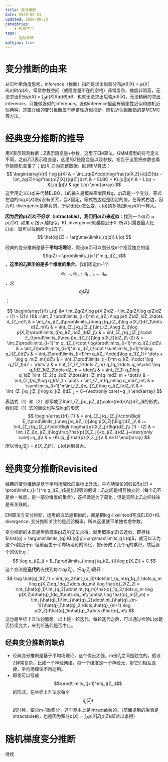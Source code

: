 ```yaml
---
title: 变分推断
date: 2020-08-23
updated: 2020-08-23
categories:
    - 机器学习
tags:
    - 近似推断
mathjax: true
---
```


# 变分推断的由来

从贝叶斯角度思考，inference（推断）指的是求出后验分布$p(\theta|X) = p(X|\theta)p(\theta)/p(X)$，常常参数空间（或隐变量所在的空格）非常复杂、维度非常高，无法求出积分$p(X) = \int_{\theta}p(X|\theta)p(\theta)d\theta$，也就无法求出后验$p(\theta|X)$，无法精确的求出inference，只能做近似的inference。近似inference里面有确定性近似和随机近似两种，这篇介绍的变分推断属于确定性近似推断，随机近似推断指的是MCMC等方法。

# 经典变分推断的推导

用$X$表示观测数据；$Z$表示隐变量+参数，这里于EM算法、GMM模型的符号定义不同，之前$Z$只表示隐变量，这里的$Z$是隐变量以及参数，相当于这里把参数也看作是随机变量了；记$(X, Z)$为完整数据。回顾EM算法：
$$
\begin{array}{rl}
\log p(X) & = \int_zq(Z)\cdot\log\frac{p(X,Z)}{q(Z)}dz - \int_zq(Z)\log\frac{p(Z|X)}{q(Z)}dz\\
& = ELBO + KL(q||p)\\
& = L(q) + KL(q||p)\\
& \ge L(q)
\end{array}
$$
这里用定义$L(q)$来代替ELBO，$L$的输入是概率密度函数$q$，$q(Z)$是一个变分。等式左边的$\log p(X)$跟$q$没有关系，当$X$固定，等式右边也是固定的值。在等式右边，因为KL divergence是非负的，所以无论$q$怎么变，$L(q)$顶多能跟$\log p(X)$一样大。

**因为后验$p(Z|X)$不好求（intractable），我们用$q(Z)$来近似**：找到一个$q(Z)\approx p(Z|X)$. 如果$~q~$跟$~p~$越相似，KL divergence就越接近于0. 所以只需要最大化$L(q)$，就可以找到那个$q(Z)$了。
$$
\hat{q}(Z) = \arg\max\limits_{q(z)} L(q)
$$

经典的变分推断是基于**平均场理论**，假设$q(Z)$可以划分成m个相互独立的组$$q(Z) = \prod\limits_{j=1}^m q_j(Z_j)$$，**这里的$Z_j$表示的是多个维度的集合**。我们固定m-1个$$q_1, \dots, q_{j-1}, q_{j+1}, \dots, q_m$$，求$$q_j(Z_j)$$：

$$
\begin{array}{rl}
L(q) &= \int_Zq(Z)\log p(X,Z)dZ - \int_Zq(Z)\log q(Z)dZ = (1) - (2)\\
(1)& =\int_Z \prod\limits_{i=1}^m q_i(Z_i)\log p(X,Z)dZ_1dZ_2\dots d_{Z_m}\\
& = \int_Zq_j(Z_j)\prod\limits_{i\neq j}q_i(Z_i)\log p(X,Z)dZ_1\dots d{Z_m}\\
& = \int_{Z_j}q_j(Z_j)(\int_{Z_i\neq Z_j}\log p(X,Z)\prod\limits_{i}q_i(Z_i)dZ_i)dZ_j\\
& = \int_{Z_j}q_j(Z_j)\cdot E_{\prod\limits_{i\neq j}q_i(Z_i)}[\log p(X,Z)]dZ_j\\
(2) & = \int_Z\prod\limits_{i=1}^m q_i(Z_i)\cdot \log\prod\limits_{i=1}^m q_i(Z_i)dZ\\
& = \int_Z\prod\limits_{i=1}^m q_i(Z_i)\cdot \sum\limits_{i=1}^m\log q_i(Z_i)dZ\\
& = \int_Z\prod\limits_{i=1}^m q_i(Z_i)\cdot[\log q_1(Z_1)+ \dots + \log q_m(Z_m)]dZ\\
& = \int_Z\prod\limits_{i=1}^m q_i(Z_i)\cdot \log q_1(Z_1)dZ + \dots \\
& = \int_{Z_1Z_2\dots Z_m} q_1q_2\dots q_m\cdot \log q_1dZ_1dZ_2\dots dZ_m + \dots\\
& = \int_{Z_1} q_1\log q_1dZ_1\int_{Z_2}q_2dZ_2\dots\int_{Z_m}q_mdZ_m + \dots\\
& = \int_{Z_1}q_1\log q_1dZ_1 + \dots + \int_{Z_m}q_m\log q_mdZ_m\\
& = \sum\limits_{i=1}^m\int_{Z_i}q_i(Z_i)\log q_i(Z_i)dZ_i\\
& = \int_{Z_j}q_j(Z_j)\log q_j(Z_j)dZ_j + C~(\text{only care}~q_j)
\end{array}
$$

表达式（1）和（2）都写成了$\int_{Z_j}q_j(Z_j){\color{red}{A}}dZ_j$的形式，我们把（1）式的里面也写成log的形式
$$
\begin{array}{rl}
(1) & = \int_{Z_j}q_j(Z_j)\cdot\Bigl( E_{\prod\limits_{i\neq j}q_i(Z_i)}[\log p(X,Z)]\Bigr)dZ_j\\
& := \int_{Z_j}q_j(Z_j)\cdot\Bigl( \log\hat{p}(X,Z_j)\Bigr)dZ_j\\
(1) - (2) & = \int_{Z_j}q_j(Z_j)\log\frac{\hat{p}(X,Z_j)}{q_j(Z_j)}dZ_j~(\text{only care}~q_j)\\
& = -KL(q_j||\hat{p}(X,Z_j))\\
& \le 0
\end{array}
$$
所以当$q_j(Z_j)=\hat{p}(X,Z_j)$时，$L(q)$达到最大。

# 经典变分推断Revisited

经典的变分推断是基于平均场理论的坐标上升法。平均场理论的假设$q(Z) = \prod\limits_{j=1}^m q_j(Z_j)$是比较强的假设：$Z_j$之间是相互独立的（每个$Z_j$不是单一维度，是一部分维度的集合），这样做是为了简化；但是实际上$Z_i$之间往往是有关联的。

EM算法与变分推断，运用的方法是相似的，都是把log-likelihood写成ELBO+KL divergence. 变分推断关注的是后验概率，所以这里就不单独考虑参数。

变分推断的本意是后验概率$p(Z|X)$无法求得，就用概率$q(Z)$去近似，即寻找$\hat{q} = \arg\min\limits_{q} KL(q||p)=\arg\max\limits_q L(q)$，就可以认为这个q接近于p. 但前面由于平均场理论的简化，把q分成了几个$q_j$的乘积，然后逐个的优化$q_j$：
$$
\log q_j(Z_j) = E_{\prod\limits_{i\neq j}q_i(Z_i)}[\log p(X,Z)] + C
$$
这个方法是**迭代的**去找到每个$q_j(Z_j)$，把$q_j(Z_j)$展开：
$$
\log \hat{q}_1(Z_1) = \int_{q_2}\int_{q_3}\dots\int_{q_m}q_1q_2,\dots,q_m \log p(X,Z)dq_1dq_2\dots dq_m\\
\log \hat{q}_2(Z_2) = \int_{\hat{q}_1}\int_{q_3}\dots\int_{q_m}\hat{q}_1q_3,\dots,q_m \log p(X,Z)d\hat{q}_1dq_3\dots dq_m\\
\dots\\
\log \hat{q}_m(Z_m) = \int_{\hat{q}_1}\int_{\hat{q}_2}\dots\int_{\hat{q}_{m-1}}\hat{q}_1\hat{q}_2,\dots,\hat{q}_{m-1} \log p(X,Z)d\hat{q}_1d\hat{q}_3\dots d\hat{q}_m\\
$$
这也是坐标上升法的思想。以上是一轮迭代，每轮迭代之后，可以通过检验$L(q)$是否持续变大，来判断迭代是否中止。

## 经典变分推断的缺点

- 经典变分推断是基于平均场理论，这个假设太强，m份$Z_j$之间是独立的。假设Z非常复杂，比如一个神经网络，每一个维度是一个神经元，那它们相互连接，平均场理论不再适用。
- 即使可以写成$$\prod\limits_{j=1}^mq_j(Z_j)$$的形式，在坐标上升法求每个$$q_j(Z_j)$$的时候，要求m-1重积分，这个基本上是intractable的。（前面提到的后验是intractable的，也是因为积分$p(X) = \int_{Z}p(X|Z)p(Z)dZ$难以求得）

# 随机梯度变分推断

待续